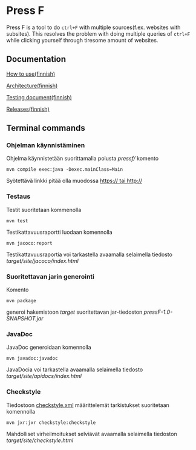 # Press F
Press F is a tool to do ```ctrl+F``` with multiple sources(f.ex. websites with subsites). This resolves the problem with doing multiple queries of ```ctrl+F``` while clicking yourself through tiresome amount of websites.
## Documentation

[How to use(finnish)](https://github.com/akirataguchi115/pressf/blob/master/dokumentaatio/kayttoohje.md)

[Architecture(finnish)](https://github.com/akirataguchi115/pressf/blob/master/dokumentaatio/arkkitehtuuri.md)

[Testing document(finnish)](https://github.com/akirataguchi115/pressf/blob/master/dokumentaatio/testausdokumentti.md)

[Releases(finnish)](https://github.com/akirataguchi115/presff/releases)

## Terminal commands

### Ohjelman käynnistäminen
Ohjelma käynnistetään suorittamalla polusta _pressf/_ komento
```
mvn compile exec:java -Dexec.mainClass=Main
```
Syötettävä linkki pitää olla muodossa [https:// tai http://](https://tietokantojen-perusteet-19.mooc.fi/osa-3/1-tiedon-kuvaaminen)
### Testaus
Testit suoritetaan kommenolla
```
mvn test
```
Testikattavuusraportti luodaan komennolla
```
mvn jacoco:report
```
Testikattavuusraportia voi tarkastella avaamalla selaimella tiedosto *target/site/jacoco/index.html*

### Suoritettavan jarin generointi

Komento

```
mvn package
```

generoi hakemistoon _target_ suoritettavan jar-tiedoston _pressF-1.0-SNAPSHOT.jar_

### JavaDoc

JavaDoc generoidaan komennolla

```
mvn javadoc:javadoc
```

JavaDocia voi tarkastella avaamalla selaimella tiedosto _target/site/apidocs/index.html_

### Checkstyle

Tiedostoon [checkstyle.xml](https://github.com/akirataguchi115/ot-harjoitustyo/tree/master/pressF/checkstyle.xml) määrittelemät tarkistukset suoritetaan komennolla

```
mvn jxr:jxr checkstyle:checkstyle
```
Mahdolliset virheilmoitukset selviävät avaamalla selaimella tiedoston _target/site/checkstyle.html_
